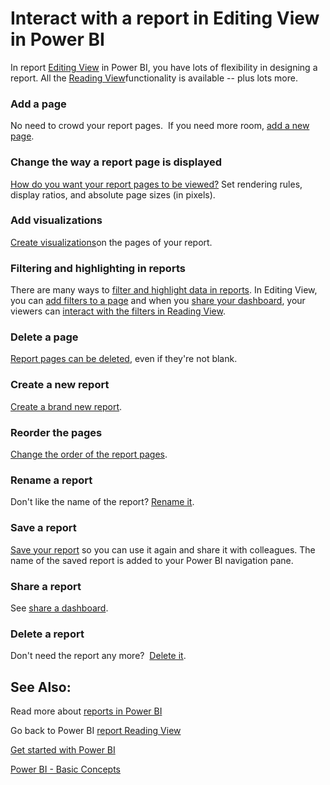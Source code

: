 ﻿<properties 
   pageTitle="Interact with a report in Editing View in Power BI"
   description="Interact with a report in Editing View in Power BI"
   services="powerbi" 
   documentationCenter="" 
   authors="mihart" 
   manager="mblythe" 
   editor=""
   tags=""/>
 
<tags
   ms.service="powerbi"
   ms.devlang="NA"
   ms.topic="article"
   ms.tgt_pltfrm="NA"
   ms.workload="powerbi"
   ms.date="10/14/2015"
   ms.author="mihart"/>
# Interact with a report in Editing View in Power BI

In report [Editing View](powerbi-service-go-from-reading-view-to-editing-view.md) in Power BI, you have lots of flexibility in designing a report. All the [Reading View](powerbi-service-interact-with-a-report-in-reading-view.md)functionality is available -- plus lots more.


### Add a page

No need to crowd your report pages.  If you need more room, [add a new page](powerbi-service-add-a-page-to-a-report.md).


### Change the way a report page is displayed

[How do you want your report pages to be viewed?](powerbi-service-change-report-display-settings.md)  Set rendering rules, display ratios, and absolute page sizes (in pixels). 

### Add visualizations

[Create visualizations](powerbi-service-visualizations-for-reports.md)on the pages of your report.

### Filtering and highlighting in reports

There are many ways to [filter and highlight data in reports](powerbi-service-about-filters-and-highlighting-in-reports.md). In Editing View, you can [add filters to a page](powerbi-service-add-a-filter-to-a-report.md) and when you [share your dashboard](powerbi-service-share-unshare-dashboard.md), your viewers can [interact with the filters in Reading View](powerbi-service-interact-with-a-report-in-reading-view.md).

### Delete a page

[Report pages can be deleted](powerbi-service-delete-a-page-from-a-report.md), even if they're not blank.

### Create a new report

[Create a brand new report](powerbi-service-create-a-new-report.md).

### Reorder the pages

[Change the order of the report pages](powerbi-service-reorder-pages-in-a-report.md).

### Rename a report

Don't like the name of the report? [Rename it](powerbi-service-rename-a-report.md). 

### Save a report

[Save your report](powerbi-service-save-a-report.md) so you can use it again and share it with colleagues. The name of the saved report is added to your Power BI navigation pane.

### Share a report

See [share a dashboard](powerbi-service-share-unshare-dashboard.md).

### Delete a report

Don't need the report any more?  [Delete it](powerbi-service-delete-a-report.md).


## See Also:

Read more about [reports in Power BI](powerbi-service-reports.md)

Go back to Power BI [report Reading View](powerbi-service-interact-with-a-report-in-reading-view.md)

[Get started with Power BI](powerbi-service-get-started.md)

[Power BI - Basic Concepts](powerbi-service-basic-concepts.md)﻿


